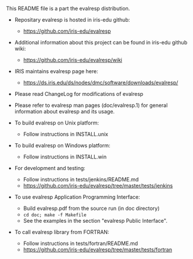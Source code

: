 
This README file is a part the evalresp distribution.

- Repositary evalresp is hosted in iris-edu github: 
   * https://github.com/iris-edu/evalresp

- Additional information about this project can be found in iris-edu
  github wiki:
   * https://github.com/iris-edu/evalresp/wiki

- IRIS maintains evalresp page here:
   * https://ds.iris.edu/ds/nodes/dmc/software/downloads/evalresp/

- Please read ChangeLog for modifications of evalresp

- Please refer to evalresp man pages (doc/evalresp.1) for general
  information about evalresp and its usage.

- To build evalresp on Unix platform:
   * Follow instructions in INSTALL.unix
     
- To build evalresp on Windows platform:
   * Follow instructions in INSTALL.win

- For development and testing:
   * Follow instructions in tests/jenkins/README.md
   * https://github.com/iris-edu/evalresp/tree/master/tests/jenkins

- To use evalresp Application Programming Interface:
   * Build evalresp.pdf from the source run (in doc directory)
   * `cd doc; make -f Makefile`
   * See the examples in the section "evalresp Public Interface".

- To call evalresp library from FORTRAN:
   * Follow instructions in tests/fortran/README.md
   * https://github.com/iris-edu/evalresp/tree/master/tests/fortran
